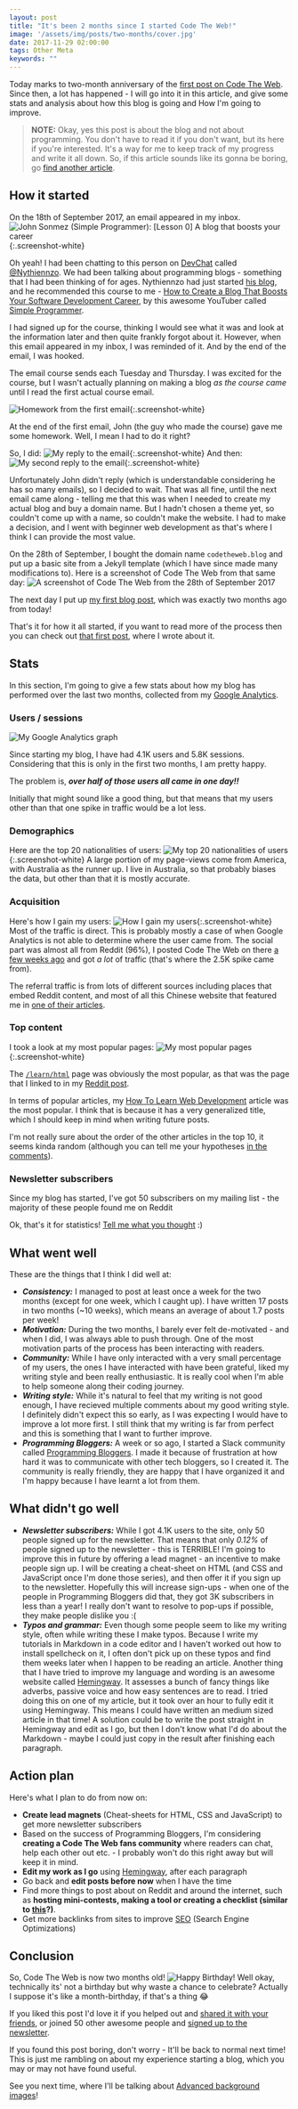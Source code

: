 ```yaml
---
layout: post
title: "It's been 2 months since I started Code The Web!"
image: '/assets/img/posts/two-months/cover.jpg'
date: 2017-11-29 02:00:00
tags: Other Meta
keywords: ""
---
```

Today marks to two-month anniversary of the [first post on Code The Web][first-post]. Since then, a lot has happened - I will go into it in this article, and give some stats and analysis about how this blog is going and How I'm going to improve.

> **NOTE:** Okay, yes this post is about the blog and not about programming. You don't have to read it if you don't want, but its here if you're interested. It's a way for me to keep track of my progress and write it all down. So, if this article sounds like its gonna be boring, go [find another article](/).

## How it started
On the 18th of September 2017, an email appeared in my inbox.
![John Sonmez (Simple Programmer): [Lesson 0] A blog that boosts your career][intro-email]{:.screenshot-white}

Oh yeah! I had been chatting to this person on [DevChat][devchat] called [@Nythiennzo][nythiennzo]. We had been talking about programming blogs - something that I had been thinking of for ages. Nythiennzo had just started [his blog][nythiennzo], and he recommended this course to me - [How to Create a Blog That Boosts Your Software Development Career][blog-course], by this awesome YouTuber called [Simple Programmer][sp].

I had signed up for the course, thinking I would see what it was and look at the information later and then quite frankly forgot about it. However, when this email appeared in my inbox, I was reminded of it. And by the end of the email, I was hooked.

The email course sends each Tuesday and Thursday. I was excited for the course, but I wasn't actually planning on making a blog *as the course came* until I read the first actual course email.

![Homework from the first email][hw-1]{:.screenshot-white}

At the end of the first email, John (the guy who made the course) gave me some homework. Well, I mean I had to do it right?

So, I did:
![My reply to the email][hw-1-reply]{:.screenshot-white}
And then:
![My second reply to the email][hw-1-reply-2]{:.screenshot-white}

Unfortunately John didn't reply (which is understandable considering he has so many emails), so I decided to wait. That was all fine, until the next email came along - telling me that this was when I needed to create my actual blog and buy a domain name. But I hadn't chosen a theme yet, so couldn't come up with a name, so couldn't make the website. I had to make a decision, and I went with beginner web development as that's where I think I can provide the most value.

On the 28th of September, I bought the domain name `codetheweb.blog` and put up a basic site from a Jekyll template (which I have since made many modifications to). Here is a screenshot of Code The Web from that same day:
![A screenshot of Code The Web from the 28th of September 2017][first-day]

The next day I put up [my first blog post][first-post], which was exactly two months ago from today!

That's it for how it all started, if you want to read more of the process then you can check out [that first post][first-post], where I wrote about it.

## Stats
In this section, I'm going to give a few stats about how my blog has performed over the last two months, collected from my [Google Analytics][ga].

### Users / sessions

![My Google Analytics graph][ga-home-graph]

Since starting my blog, I have had 4.1K users and 5.8K sessions. Considering that this is only in the first two months, I am pretty happy.

The problem is, _**over half of those users all came in one day!!**_

Initially that might sound like a good thing, but that means that my users other than that one spike in traffic would be a lot less.

### Demographics
Here are the top 20 nationalities of users:
![My top 20 nationalities of users][ga-geo]{:.screenshot-white}
A large portion of my page-views come from America, with Australia as the runner up. I live in Australia, so that probably biases the data, but other than that it is mostly accurate.

### Acquisition
Here's how I gain my users:
![How I gain my users][ga-acquisition]{:.screenshot-white}
Most of the traffic is direct. This is probably mostly a case of when Google Analytics is not able to determine where the user came from. The social part was almost all from Reddit (96%), I posted Code The Web on there [a few weeks ago][reddit-post] and got *a lot* of traffic (that's where the 2.5K spike came from).

The referral traffic is from lots of different sources including places that embed Reddit content, and most of all this Chinese website that featured me in [one of their articles][infoq].

### Top content
I took a look at my most popular pages:
![My most popular pages][ga-content]{:.screenshot-white}

The [`/learn/html`][html] page was obviously the most popular, as that was the page that I linked to in my [Reddit post][reddit-post].

In terms of popular articles, my [How To Learn Web Development][how-to-learn-webdev] article was the most popular. I think that is because it has a very generalized title, which I should keep in mind when writing future posts.

I'm not really sure about the order of the other articles in the top 10, it seems kinda random (although you can tell me your hypotheses [in the comments][comments]).

### Newsletter subscribers
Since my blog has started, I've got 50 subscribers on my mailing list - the majority of these people found me on Reddit

Ok, that's it for statistics! [Tell me what you thought][comments] :)

## What went well
These are the things that I think I did well at:
- _**Consistency:**_ I managed to post at least once a week for the two months (except for one week, which I caught up). I have written 17 posts in two months (~10 weeks), which means an average of about 1.7 posts per week!
- _**Motivation:**_ During the two months, I barely ever felt de-motivated - and when I did, I was always able to push through. One of the most motivation parts of the process has been interacting with readers.
- _**Community:**_ While I have only interacted with a very small percentage of my users, the ones I have interacted with have been grateful, liked my writing style and been really enthusiastic. It is really cool when I'm able to help someone along their coding journey.
- _**Writing style:**_ While it's natural to feel that my writing is not good enough, I have recieved multiple comments about my good writing style. I definitely didn't expect this so early, as I was expecting I would have to improve a lot more first. I still think that my writing is far from perfect and this is something that I want to further improve.
- _**Programming Bloggers:**_ A week or so ago, I started a Slack community called [Programming Bloggers][programming-bloggers]. I made it because of frustration at how hard it was to communicate with other tech bloggers, so I created it. The community is really friendly, they are happy that I have organized it and I'm happy because I have learnt a lot from them.

## What didn't go well
- _**Newsletter subscribers:**_ While I got 4.1K users to the site, only 50 people signed up for the newsletter. That means that only *0.12%* of people signed up to the newsletter - this is TERRIBLE! I'm going to improve this in future by offering a lead magnet - an incentive to make people sign up. I will be creating a cheat-sheet on HTML (and CSS and JavaScript once I'm done those series), and then offer it if you sign up to the newsletter. Hopefully this will increase sign-ups - when one of the people in Programming Bloggers did that, they got 3K subscribers in less than a year! I really don't want to resolve to pop-ups if possible, they make people dislike you :(
- _**Typos and grammar:**_ Even though some people seem to like my writing style, often while writing these I make typos. Because I write my tutorials in Markdown in a code editor and I haven't worked out how to install spellcheck on it, I often don't pick up on these typos and find them weeks later when I happen to be reading an article. Another thing that I have tried to improve my language and wording is an awesome website called [Hemingway][hemingway]. It assesses a bunch of fancy things like adverbs, passive voice and how easy sentences are to read. I tried doing this on one of my article, but it took over an hour to fully edit it using Hemingway. This means I could have written an medium sized article in that time! A solution could be to write the post straight in Hemingway and edit as I go, but then I don't know what I'd do about the Markdown - maybe I could just copy in the result after finishing each paragraph.

## Action plan
Here's what I plan to do from now on:
- **Create lead magnets** (Cheat-sheets for HTML, CSS and JavaScript) to get more newsletter subscribers
- Based on the success of Programming Bloggers, I'm considering **creating a Code The Web fans community** where readers can chat, help each other out etc. - I probably won't do this right away but will keep it in mind.
- **Edit my work as I go** using [Hemingway][hemingway], after each paragraph
- Go back and **edit posts before now** when I have the time
- Find more things to post about on Reddit and around the internet, such as **hosting mini-contests, making a tool or creating a checklist (similar to [this][front-end-checklist]?)**.
- Get more backlinks from sites to improve [SEO][seo] (Search Engine Optimizations)

## Conclusion
So, Code The Web is now two months old!
![Happy Birthday!][happy-birthday]
Well okay, technically its' not a birthday but why waste a chance to celebrate? Actually I suppose it's like a month-birthday, if that's a thing &#128514;<!--http://graphemica.com/%F0%9F%98%82-->

If you liked this post I'd love it if you helped out and [shared it with your friends][share], or joined 50 other awesome people and [signed up to the newsletter][newsletter].

If you found this post boring, don't worry - It'll be back to normal next time! This is just me rambling on about my experience starting a blog, which you may or may not have found useful.

See you next time, where I'll be talking about [Advanced background images][advanced-background-images]!


[first-post]: /2017/09/29/welcome/
[devchat]: /2017/11/24/devchat/
[nythiennzo]: https://www.nythiennzo.codes/
[blog-course]: simpleprogrammer.com/blog-course
[sp]: https://www.youtube.com/user/jsonmez
[ga]: https://analytics.google.com/
[reddit-post]: https://www.reddit.com/r/learnprogramming/comments/7c7rd5/i_just_finished_writing_9_tutorials_on_html/
[infoq]: http://www.infoq.com/cn/news/2017/11/arch-weekly-39
[how-to-learn-webdev]: /2017/10/04/how-to-learn-web-development/
[programming-bloggers]: https://programmingbloggers.herokuapp.com/
[hemingway]: http://www.hemingwayapp.com/
[front-end-checklist]: https://frontendchecklist.io/
[seo]: {{site.newsletter}}
[advanced-background-images]: {{site.newsletter}}

[intro-email]: /assets/img/posts/two-months/intro-email.png
[hw-1]: /assets/img/posts/two-months/hw-1.png
[hw-1-reply]: /assets/img/posts/two-months/hw-1-reply.png
[hw-1-reply-2]: /assets/img/posts/two-months/hw-1-reply-2.png
[first-day]: /assets/img/posts/two-months/first-day.png
[ga-home-graph]: /assets/img/posts/two-months/ga-home-graph.png
[ga-geo]: /assets/img/posts/two-months/ga-geo.png
[ga-acquisition]: /assets/img/posts/two-months/ga-acquisition.png
[ga-content]: /assets/img/posts/two-months/ga-content.png
[happy-birthday]: /assets/img/posts/two-months/happy-birthday.gif

[html]: /learn/html
[css]: /learn/css
[share]: {{site.share}}
[comments]: {{site.comments}}
[newsletter]: {{site.newsletter}}